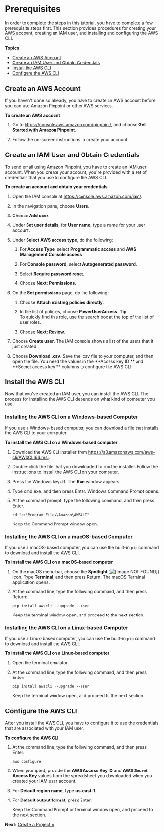 # Prerequisites<a name="tutorials-send-an-email-prerequisites"></a>

In order to complete the steps in this tutorial, you have to complete a few prerequisite steps first\. This section provides procedures for creating your AWS account, creating an IAM user, and installing and configuring the AWS CLI\.

**Topics**
+ [Create an AWS Account](#tutorials-send-an-email-create-account)
+ [Create an IAM User and Obtain Credentials](#tutorials-send-an-email-prerequisites-iam)
+ [Install the AWS CLI](#tutorials-send-an-email-prerequisites-cli-install)
+ [Configure the AWS CLI](#tutorials-send-an-email-prerequisites-cli-configure)

## Create an AWS Account<a name="tutorials-send-an-email-create-account"></a>

If you haven't done so already, you have to create an AWS account before you can use Amazon Pinpoint or other AWS services\.

**To create an AWS account**

1. Go to [https://console\.aws\.amazon\.com/pinpoint/](https://console.aws.amazon.com/pinpoint/), and choose **Get Started with Amazon Pinpoint**\.

1. Follow the on\-screen instructions to create your account\.

## Create an IAM User and Obtain Credentials<a name="tutorials-send-an-email-prerequisites-iam"></a>

To send email using Amazon Pinpoint, you have to create an IAM user account\. When you create your account, you're provided with a set of credentials that you use to configure the AWS CLI\.

**To create an account and obtain your credentials**

1. Open the IAM console at [https://console\.aws\.amazon\.com/iam/](https://console.aws.amazon.com/iam/)\.

1. In the navigation pane, choose **Users**\.

1. Choose **Add user**\.

1. Under **Set user details**, for **User name**, type a name for your user account\.

1. Under **Select AWS access type**, do the following:

   1. For **Access Type**, select **Programmatic access** and **AWS Management Console access**\.

   1. For **Console password**, select **Autogenerated password**\. 

   1. Select **Require password reset**\.

   1. Choose **Next: Permissions**\.

1. On the **Set permissions** page, do the following:

   1. Choose **Attach existing policies directly**\.

   1. In the list of policies, choose **PowerUserAccess**\.
**Tip**  
To quickly find this role, use the search box at the top of the list of user roles\.

   1. Choose **Next: Review**\.

1. Choose **Create user**\. The IAM console shows a list of the users that it just created\.

1. Choose **Download \.csv**\. Save the \.csv file to your computer, and then open the file\. You need the values in the **Access key ID ** and **Secret access key ** columns to configure the AWS CLI\.

## Install the AWS CLI<a name="tutorials-send-an-email-prerequisites-cli-install"></a>

Now that you've created an IAM user, you can install the AWS CLI\. The process for installing the AWS CLI depends on what kind of computer you use\.

### Installing the AWS CLI on a Windows\-based Computer<a name="tutorials-send-an-email-prerequisites-cli-install-windows"></a>

If you use a Windows\-based computer, you can download a file that installs the AWS CLI to your computer\.

**To install the AWS CLI on a Windows\-based computer**

1. Download the AWS CLI installer from [https://s3\.amazonaws\.com/aws\-cli/AWSCLI64\.msi](https://s3.amazonaws.com/aws-cli/AWSCLI64.msi)\.

1. Double\-click the file that you downloaded to run the installer\. Follow the instructions to install the AWS CLI on your computer\. 

1. Press the Windows key\+R\. The **Run** window appears\. 

1. Type cmd\.exe, and then press Enter\. Windows Command Prompt opens\. 

1. At the command prompt, type the following command, and then press Enter\.

   ```
   cd "c:\Program Files\Amazon\AWSCLI"
   ```

   Keep the Command Prompt window open\.

### Installing the AWS CLI on a macOS\-based Computer<a name="tutorials-send-an-email-prerequisites-cli-install-macos"></a>

If you use a macOS\-based computer, you can use the built\-in `pip` command to download and install the AWS CLI\.

**To install the AWS CLI on a macOS\-based computer**

1. On the macOS menu bar, choose the **Spotlight** \(![\[Image NOT FOUND\]](http://docs.aws.amazon.com/pinpoint/latest/userguide/images/macos_spotlight_icon.png)\) icon\. Type **Terminal**, and then press Return\. The macOS Terminal application opens\.

1. At the command line, type the following command, and then press Return:

   ```
   pip install awscli --upgrade --user
   ```

   Keep the terminal window open, and proceed to the next section\.

### Installing the AWS CLI on a Linux\-based Computer<a name="tutorials-send-an-email-prerequisites-cli-install-linux"></a>

If you use a Linux\-based computer, you can use the built\-in `pip` command to download and install the AWS CLI\.

**To install the AWS CLI on a Linux\-based computer**

1. Open the terminal emulator\.

1. At the command line, type the following command, and then press Enter:

   ```
   pip install awscli --upgrade --user
   ```

   Keep the terminal window open, and proceed to the next section\.

## Configure the AWS CLI<a name="tutorials-send-an-email-prerequisites-cli-configure"></a>

After you install the AWS CLI, you have to configure it to use the credentials that are associated with your IAM user\. 

**To configure the AWS CLI**

1. At the command line, type the following command, and then press Enter:

   ```
   aws configure
   ```

1. When prompted, provide the **AWS Access Key ID** and **AWS Secret Access Key** values from the spreadsheet you downloaded when you created your IAM user account\.

1. For **Default region name**, type **us\-east\-1**\.

1. For **Default output format**, press Enter\.

   Keep the Command Prompt or terminal window open, and proceed to the next section\.

**Next:** [Create a Project »](tutorials-send-an-email-new-project.md)